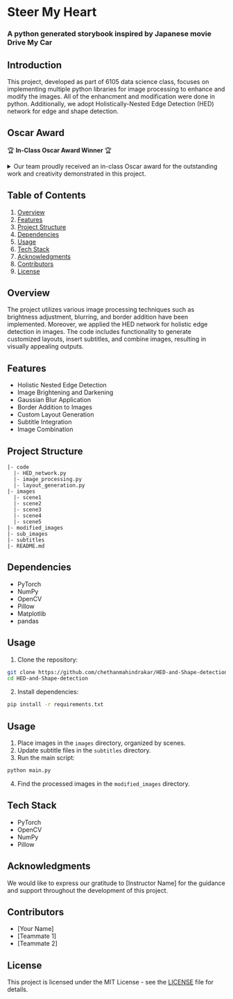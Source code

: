 # Steer My Heart
### A python generated storybook inspired by Japanese movie Drive My Car

## Introduction

This project, developed as part of 6105 data science class, focuses on implementing multiple python libraries for image processing to enhance and modify the images. 
All of the enhancment and modification were done in python. Additionally, we adopt Holistically-Nested Edge Detection (HED) network for edge and shape detection.

## Oscar Award

🏆 **In-Class Oscar Award Winner** 🏆

<details>
  <summary>Our team proudly received an in-class Oscar award for the outstanding work and creativity demonstrated in this project.</summary>
</details>


## Table of Contents

1. [Overview](#overview)
2. [Features](#features)
3. [Project Structure](#project-structure)
4. [Dependencies](#dependencies)
5. [Usage](#usage)
6. [Tech Stack](#tech-stack)
7. [Acknowledgments](#acknowledgments)
8. [Contributors](#contributors)
9. [License](#license)

## Overview

The project utilizes various image processing techniques such as brightness adjustment, blurring, and border addition have been implemented. Moreover, we applied the HED network for holistic edge detection in images. The code includes functionality to generate customized layouts, insert subtitles, and combine images, resulting in visually appealing outputs.

## Features

- Holistic Nested Edge Detection
- Image Brightening and Darkening
- Gaussian Blur Application
- Border Addition to Images
- Custom Layout Generation
- Subtitle Integration
- Image Combination

## Project Structure

```
|- code
  |- HED_network.py
  |- image_processing.py
  |- layout_generation.py
|- images
  |- scene1
  |- scene2
  |- scene3
  |- scene4
  |- scene5
|- modified_images
|- sub_images
|- subtitles
|- README.md
```

## Dependencies

- PyTorch
- NumPy
- OpenCV
- Pillow
- Matplotlib
- pandas

## Usage

1. Clone the repository:

```bash
git clone https://github.com/chethanmahindrakar/HED-and-Shape-detection.git
cd HED-and-Shape-detection
```

2. Install dependencies:

```bash
pip install -r requirements.txt
```

## Usage

1. Place images in the `images` directory, organized by scenes.
2. Update subtitle files in the `subtitles` directory.
3. Run the main script:

```bash
python main.py
```

4. Find the processed images in the `modified_images` directory.

## Tech Stack

- PyTorch
- OpenCV
- NumPy
- Pillow

## Acknowledgments

We would like to express our gratitude to [Instructor Name] for the guidance and support throughout the development of this project.

## Contributors

- [Your Name]
- [Teammate 1]
- [Teammate 2]

## License

This project is licensed under the MIT License - see the [LICENSE](LICENSE) file for details.
